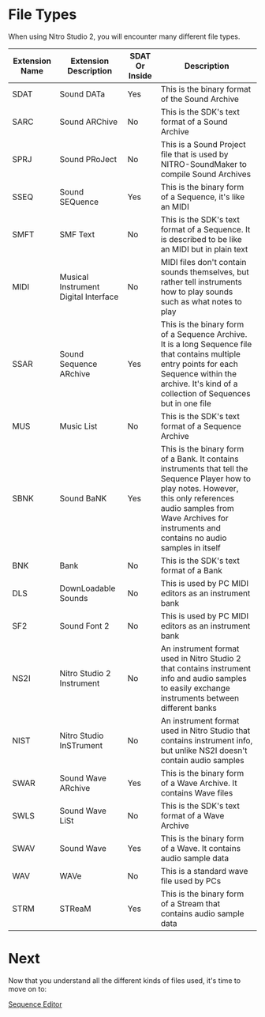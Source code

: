 <link rel="shortcut icon" type="image/x-icon" href="../favicon.ico">

# File Types
When using Nitro Studio 2, you will encounter many different file types.

| **Extension Name** | **Extension Description** | **SDAT Or Inside** | **Description** |
|--------------------|---------------------------|--------------------|-----------------|
|SDAT|Sound DATa|Yes|This is the binary format of the Sound Archive|
|SARC|Sound ARChive|No|This is the SDK's text format of a Sound Archive|
|SPRJ|Sound PRoJect|No|This is a Sound Project file that is used by NITRO-SoundMaker to compile Sound Archives|
|SSEQ|Sound SEQuence|Yes|This is the binary form of a Sequence, it's like an MIDI|
|SMFT|SMF Text|No|This is the SDK's text format of a Sequence. It is described to be like an MIDI but in plain text|
|MIDI|Musical Instrument Digital Interface|No|MIDI files don't contain sounds themselves, but rather tell instruments how to play sounds such as what notes to play|
|SSAR|Sound Sequence ARchive|Yes|This is the binary form of a Sequence Archive. It is a long Sequence file that contains multiple entry points for each Sequence within the archive. It's kind of a collection of Sequences but in one file|
|MUS|Music List|No|This is the SDK's text format of a Sequence Archive|
|SBNK|Sound BaNK|Yes|This is the binary form of a Bank. It contains instruments that tell the Sequence Player how to play notes. However, this only references audio samples from Wave Archives for instruments and contains no audio samples in itself|
|BNK|Bank|No|This is the SDK's text format of a Bank|
|DLS|DownLoadable Sounds|No|This is used by PC MIDI editors as an instrument bank|
|SF2|Sound Font 2|No|This is used by PC MIDI editors as an instrument bank|
|NS2I|Nitro Studio 2 Instrument|No|An instrument format used in Nitro Studio 2 that contains instrument info and audio samples to easily exchange instruments between different banks|
|NIST|Nitro Studio InSTrument|No|An instrument format used in Nitro Studio that contains instrument info, but unlike NS2I doesn't contain audio samples|
|SWAR|Sound Wave ARchive|Yes|This is the binary form of a Wave Archive. It contains Wave files|
|SWLS|Sound Wave LiSt|No|This is the SDK's text format of a Wave Archive|
|SWAV|Sound Wave|Yes|This is the binary form of a Wave. It contains audio sample data|
|WAV|WAVe|No|This is a standard wave file used by PCs|
|STRM|STReaM|Yes|This is the binary form of a Stream that contains audio sample data|

# Next
Now that you understand all the different kinds of files used, it's time to move on to:

[Sequence Editor](404.md)